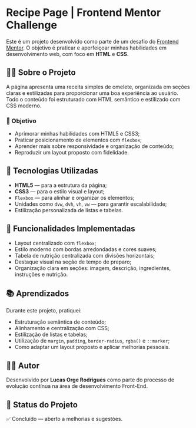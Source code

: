 # Recipe Page | Frontend Mentor Challenge

Este é um projeto desenvolvido como parte de um desafio do [Frontend Mentor](https://www.frontendmentor.io/). O objetivo é praticar e aperfeiçoar minhas habilidades em desenvolvimento web, com foco em **HTML** e **CSS**.

## 🧑‍💻 Sobre o Projeto

A página apresenta uma receita simples de omelete, organizada em seções claras e estilizadas para proporcionar uma boa experiência ao usuário. Todo o conteúdo foi estruturado com HTML semântico e estilizado com CSS moderno.

### 🎯 Objetivo

- Aprimorar minhas habilidades com HTML5 e CSS3;
- Praticar posicionamento de elementos com `flexbox`;
- Aprender mais sobre responsividade e organização de conteúdo;
- Reproduzir um layout proposto com fidelidade.

## 📄 Tecnologias Utilizadas

- **HTML5** — para a estrutura da página;
- **CSS3** — para o estilo visual e layout;
- `Flexbox` — para alinhar e organizar os elementos;
- Unidades como `dvw`, `dvh`, `vh`, `vw` — para garantir escalabilidade;
- Estilização personalizada de listas e tabelas.

## 📸 Funcionalidades Implementadas

- Layout centralizado com `flexbox`;
- Estilo moderno com bordas arredondadas e cores suaves;
- Tabela de nutrição centralizada com divisões horizontais;
- Destaque visual na seção de tempo de preparo;
- Organização clara em seções: imagem, descrição, ingredientes, instruções e nutrição.

## 📚 Aprendizados

Durante este projeto, pratiquei:

- Estruturação semântica de conteúdo;
- Alinhamento e centralização com CSS;
- Estilização de listas e tabelas;
- Utilização de `margin`, `padding`, `border-radius`, `rgba()` e `::marker`;
- Como adaptar um layout proposto e aplicar melhorias pessoais.

## 🙋‍♂️ Autor

Desenvolvido por **Lucas Orge Rodrigues** como parte do processo de evolução contínua na área de desenvolvimento Front-End.

## 🏁 Status do Projeto

✅ Concluído — aberto a melhorias e sugestões.

